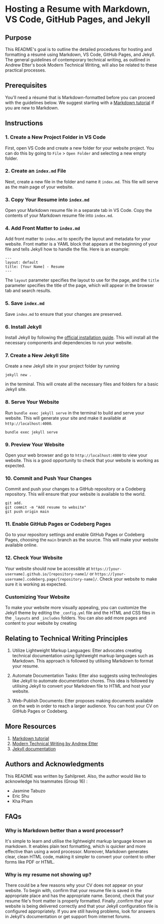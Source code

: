 # Hosting a Resume with Markdown, VS Code, GitHub Pages, and Jekyll

## Purpose

This README's goal is to outline the detailed procedures for hosting and formatting a résumé using Markdown, VS Code, GitHub Pages, and Jekyll. The general guidelines of contemporary technical writing, as outlined in Andrew Etter's book Modern Technical Writing, will also be related to these practical processes.

## Prerequisites

You'll need a résumé that is Markdown-formatted before you can proceed with the guidelines below. We suggest starting with a [Markdown tutorial](https://www.markdowntutorial.com/) if you are new to Markdown.

## Instructions

### 1\. Create a New Project Folder in VS Code

First, open VS Code and create a new folder for your website project. You can do this by going to `File` > `Open Folder` and selecting a new empty folder.

### 2\. Create an `index.md` File

Next, create a new file in the folder and name it `index.md`. This file will serve as the main page of your website.

### 3\. Copy Your Resume into `index.md`

Open your Markdown resume file in a separate tab in VS Code. Copy the contents of your Markdown resume file into `index.md`.

### 4\. Add Front Matter to `index.md`

Add front matter to `index.md` to specify the layout and metadata for your website. Front matter is a YAML block that appears at the beginning of your file and tells Jekyll how to handle the file. Here is an example:

```
---
layout: default
title: [Your Name] - Resume
--- 
```

The `layout` parameter specifies the layout to use for the page, and the `title` parameter specifies the title of the page, which will appear in the browser tab and search results.

### 5\. Save `index.md`

Save `index.md` to ensure that your changes are preserved.

### 6\. Install Jekyll

Install Jekyll by following the [official installation guide](https://jekyllrb.com/docs/installation/). This will install all the necessary components and dependencies to run your website.

### 7\. Create a New Jekyll Site

Create a new Jekyll site in your project folder by running 
```
jekyll new .
``` 
in the terminal. This will create all the necessary files and folders for a basic Jekyll site.

### 8\. Serve Your Website

Run `bundle exec jekyll serve` in the terminal to build and serve your website. This will generate your site and make it available at `http://localhost:4000`.

```
bundle exec jekyll serve
```

### 9\. Preview Your Website

Open your web browser and go to `http://localhost:4000` to view your website. This is a good opportunity to check that your website is working as expected.

### 10\. Commit and Push Your Changes
Commit and push your changes to a GitHub repository or a Codeberg repository. This will ensure that your website is available to the world.


```
git add.
git commit -m "Add resume to website"
git push origin main
```

### 11\. Enable GitHub Pages or Codeberg Pages

Go to your repository settings and enable GitHub Pages or Codeberg Pages, choosing the `main` branch as the source. This will make your website available online.

### 12\. Check Your Website

Your website should now be accessible at `https://[your-username].github.io/[repository-name]/` or `https://[your-username].codeberg.page/[repository-name]/`. Check your website to make sure it is working as expected.

### Customizing Your Website

To make your website more visually appealing, you can customize the Jekyll theme by editing the `_config.yml` file and the HTML and CSS files in the `_layouts` and `_includes` folders. You can also add more pages and content to your website by creating

## Relating to Technical Writing Principles

1. Utilize Lightweight Markup Languages: Etter advocates creating technical documentation using lightweight markup languages such as Markdown. This approach is followed by utilising Markdown to format your resume.

2. Automate Documentation Tasks: Etter also suggests using technologies like Jekyll to automate documentation chores. This idea is followed by utilising Jekyll to convert your Markdown file to HTML and host your website.
3. Web-Publish Documents: Etter proposes making documents available on the web in order to reach a larger audience. You can host your CV on GitHub Pages or Codeberg.

## More Resources

1. [Markdown tutorial](https://www.markdowntutorial.com/)
2. [Modern Technical Writing by Andrew Etter](https://www.amazon.com/Modern-Technical-Writing-Introduction-Documentation-ebook/dp/B01A2QL9SS)
3. [Jekyll documentation](https://jekyllrb.com/docs/)

## Authors and Acknowledgments

This README was written by Sahilpreet.
Also, the author would like to acknowledge his teammates (Group 16) :

- Jasmine Tabuzo 
- Eric Shu 
- Kha Pham 

## FAQs

### Why is Markdown better than a word processor?

It's simple to learn and utilise the lightweight markup language known as markdown. It enables plain text formatting, which is quicker and more effective than using a word processor. Moreover, Markdown generates clear, clean HTML code, making it simpler to convert your content to other forms like PDF or HTML.

### Why is my resume not showing up?

There could be a few reasons why your CV does not appear on your website. To begin with, confirm that your resume file is saved in the appropriate place and has the appropriate name. Second, check that your resume file's front matter is properly formatted. Finally ,confirm that your website is being delivered correctly and that your Jekyll configuration file is configured appropriately. If you are still having problems, look for answers in Jekyll's documentation or get support from internet forums.

